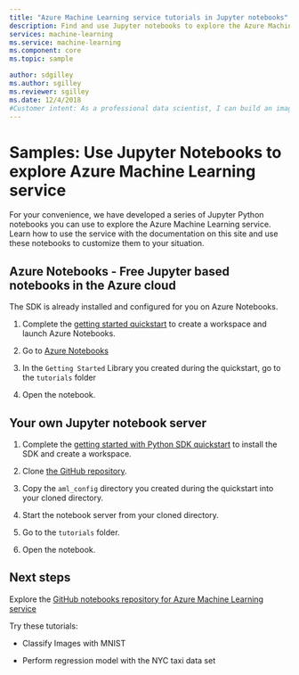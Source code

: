 ```yaml
---
title: "Azure Machine Learning service tutorials in Jupyter notebooks"
description: Find and use Jupyter notebooks to explore the Azure Machine Learning service in Python. 
services: machine-learning
ms.service: machine-learning
ms.component: core
ms.topic: sample

author: sdgilley
ms.author: sgilley
ms.reviewer: sgilley
ms.date: 12/4/2018
#Customer intent: As a professional data scientist, I can build an image classification model with Azure Machine Learning using Python in a Jupyter notebook.
---
```


# Samples: Use Jupyter Notebooks to explore Azure Machine Learning service

For your convenience, we have developed a series of Jupyter Python notebooks you can use to explore the Azure Machine Learning service. Learn how to use the service with the documentation on this site and use these notebooks to customize them to your situation.  

## **Azure Notebooks** - Free Jupyter based notebooks in the Azure cloud
The SDK is already installed and configured for you on Azure Notebooks.
  
1. Complete the [getting started quickstart](../articles/machine-learning/service/quickstart-get-started.md) to create a workspace and launch Azure Notebooks.

1. Go to [Azure Notebooks](https://notebooks.azure.com/)

1. In the `Getting Started` Library you created during the quickstart, go to the `tutorials` folder

1. Open the notebook.

## **Your own Jupyter notebook server**

1. Complete the [getting started with Python SDK quickstart](../articles/machine-learning/service/quickstart-create-workspace-with-python.md) to install the SDK and create a workspace.

1. Clone [the GitHub repository](https://aka.ms/aml-notebooks).

1. Copy the `aml_config` directory you created during the quickstart into your cloned directory.

1. Start the notebook server from your cloned directory.

1. Go to the `tutorials` folder.

1. Open the notebook.

## Next steps

Explore the [GitHub notebooks repository for Azure Machine Learning service](https://aka.ms/aml-notebooks)

Try these tutorials:
+ Classify Images with MNIST

+ Perform regression model with the NYC taxi data set
